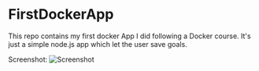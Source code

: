 # FirstDockerApp
This repo contains my first docker App I did following a Docker course. It's just a simple node.js app which let the user save goals.

Screenshot:
![Screenshot](https://user-images.githubusercontent.com/94653280/185808168-85f7bd03-a3a7-4dcd-9087-c255fe3af946.png)
